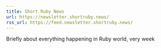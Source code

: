 ```yaml
---
title: Short Ruby News
url: https://newsletter.shortruby.news/
rss_url: https://feed.newsletter.shortruby.news/
---
```


Briefly about everything happening in Ruby world, very week
